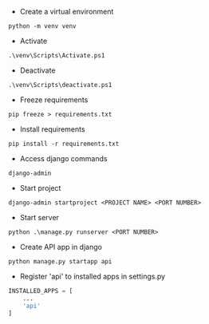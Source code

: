 - Create a virtual environment

```
python -m venv venv
```

- Activate

```
.\venv\Scripts\Activate.ps1
```

- Deactivate

```
.\venv\Scripts\deactivate.ps1
```

- Freeze requirements

```
pip freeze > requirements.txt
```

- Install requirements

```
pip install -r requirements.txt
```

- Access django commands

```
django-admin
```

- Start project

```
django-admin startproject <PROJECT NAME> <PORT NUMBER>
```

- Start server

```
python .\manage.py runserver <PORT NUMBER>
```

- Create API app in django

```
python manage.py startapp api
```

- Register 'api' to installed apps in settings.py

```py
INSTALLED_APPS = [
    ...
    'api'
]
```
